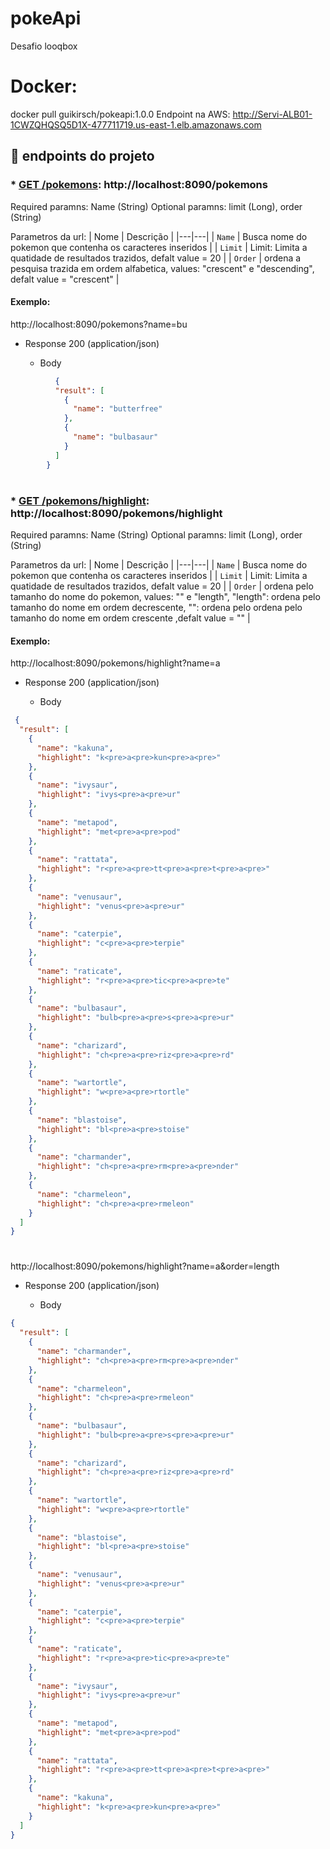 # pokeApi
Desafio looqbox

# Docker: 
docker pull guikirsch/pokeapi:1.0.0
Endpoint na AWS: http://Servi-ALB01-1CWZQHQSQ5D1X-477711719.us-east-1.elb.amazonaws.com

## :hammer: endpoints do projeto

### * [**GET /pokemons**](#): http://localhost:8090/pokemons

Required paramns: Name (String)
Optional paramns: limit (Long), order (String) 

Parametros da url:
| Nome | Descrição |
|---|---|
| `Name` | Busca nome do pokemon que contenha os caracteres inseridos |
| `Limit` | Limit: Limita a quatidade de resultados trazidos, defalt value = 20 |
| `Order` | ordena a pesquisa trazida em ordem alfabetica, values: "crescent" e "descending", defalt value = "crescent" |

#### Exemplo: 

  http://localhost:8090/pokemons?name=bu
  
  + Response 200 (application/json)
  
     + Body

```json
          {
          "result": [
            {
              "name": "butterfree"
            },
            {
              "name": "bulbasaur"
            }
          ]
        }
   ```
  
#
###  * [**GET /pokemons/highlight**](#): http://localhost:8090/pokemons/highlight

Required paramns: Name (String)
Optional paramns: limit (Long), order (String) 

Parametros da url:
| Nome | Descrição |
|---|---|
| `Name` | Busca nome do pokemon que contenha os caracteres inseridos |
| `Limit` | Limit: Limita a quatidade de resultados trazidos, defalt value = 20 |
| `Order` | ordena pelo tamanho do nome do pokemon, values: "" e "length", "length": ordena pelo tamanho do nome em ordem decrescente, "": ordena pelo  ordena pelo tamanho do nome em ordem crescente ,defalt value = "" |

#### Exemplo: 

  http://localhost:8090/pokemons/highlight?name=a
  
   + Response 200 (application/json)
  
     + Body
```json
 {
  "result": [
    {
      "name": "kakuna",
      "highlight": "k<pre>a<pre>kun<pre>a<pre>"
    },
    {
      "name": "ivysaur",
      "highlight": "ivys<pre>a<pre>ur"
    },
    {
      "name": "metapod",
      "highlight": "met<pre>a<pre>pod"
    },
    {
      "name": "rattata",
      "highlight": "r<pre>a<pre>tt<pre>a<pre>t<pre>a<pre>"
    },
    {
      "name": "venusaur",
      "highlight": "venus<pre>a<pre>ur"
    },
    {
      "name": "caterpie",
      "highlight": "c<pre>a<pre>terpie"
    },
    {
      "name": "raticate",
      "highlight": "r<pre>a<pre>tic<pre>a<pre>te"
    },
    {
      "name": "bulbasaur",
      "highlight": "bulb<pre>a<pre>s<pre>a<pre>ur"
    },
    {
      "name": "charizard",
      "highlight": "ch<pre>a<pre>riz<pre>a<pre>rd"
    },
    {
      "name": "wartortle",
      "highlight": "w<pre>a<pre>rtortle"
    },
    {
      "name": "blastoise",
      "highlight": "bl<pre>a<pre>stoise"
    },
    {
      "name": "charmander",
      "highlight": "ch<pre>a<pre>rm<pre>a<pre>nder"
    },
    {
      "name": "charmeleon",
      "highlight": "ch<pre>a<pre>rmeleon"
    }
  ]
}

```
#
 http://localhost:8090/pokemons/highlight?name=a&order=length
  
   + Response 200 (application/json)
  
     + Body


```json
{
  "result": [
    {
      "name": "charmander",
      "highlight": "ch<pre>a<pre>rm<pre>a<pre>nder"
    },
    {
      "name": "charmeleon",
      "highlight": "ch<pre>a<pre>rmeleon"
    },
    {
      "name": "bulbasaur",
      "highlight": "bulb<pre>a<pre>s<pre>a<pre>ur"
    },
    {
      "name": "charizard",
      "highlight": "ch<pre>a<pre>riz<pre>a<pre>rd"
    },
    {
      "name": "wartortle",
      "highlight": "w<pre>a<pre>rtortle"
    },
    {
      "name": "blastoise",
      "highlight": "bl<pre>a<pre>stoise"
    },
    {
      "name": "venusaur",
      "highlight": "venus<pre>a<pre>ur"
    },
    {
      "name": "caterpie",
      "highlight": "c<pre>a<pre>terpie"
    },
    {
      "name": "raticate",
      "highlight": "r<pre>a<pre>tic<pre>a<pre>te"
    },
    {
      "name": "ivysaur",
      "highlight": "ivys<pre>a<pre>ur"
    },
    {
      "name": "metapod",
      "highlight": "met<pre>a<pre>pod"
    },
    {
      "name": "rattata",
      "highlight": "r<pre>a<pre>tt<pre>a<pre>t<pre>a<pre>"
    },
    {
      "name": "kakuna",
      "highlight": "k<pre>a<pre>kun<pre>a<pre>"
    }
  ]
}

```
  

